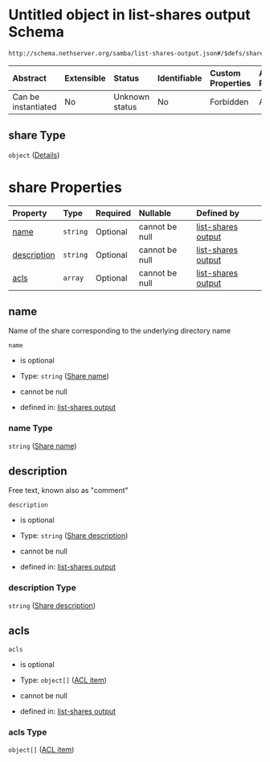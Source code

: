 # Untitled object in list-shares output Schema

```txt
http://schema.nethserver.org/samba/list-shares-output.json#/$defs/share
```



| Abstract            | Extensible | Status         | Identifiable | Custom Properties | Additional Properties | Access Restrictions | Defined In                                                                        |
| :------------------ | :--------- | :------------- | :----------- | :---------------- | :-------------------- | :------------------ | :-------------------------------------------------------------------------------- |
| Can be instantiated | No         | Unknown status | No           | Forbidden         | Allowed               | none                | [list-shares-output.json\*](samba/list-shares-output.json "open original schema") |

## share Type

`object` ([Details](list-shares-output-defs-share.md))

# share Properties

| Property                    | Type     | Required | Nullable       | Defined by                                                                                                                                                                           |
| :-------------------------- | :------- | :------- | :------------- | :----------------------------------------------------------------------------------------------------------------------------------------------------------------------------------- |
| [name](#name)               | `string` | Optional | cannot be null | [list-shares output](list-shares-output-defs-share-properties-share-name.md "http://schema.nethserver.org/samba/list-shares-output.json#/$defs/share/properties/name")               |
| [description](#description) | `string` | Optional | cannot be null | [list-shares output](list-shares-output-defs-share-properties-share-description.md "http://schema.nethserver.org/samba/list-shares-output.json#/$defs/share/properties/description") |
| [acls](#acls)               | `array`  | Optional | cannot be null | [list-shares output](list-shares-output-defs-share-properties-acls.md "http://schema.nethserver.org/samba/list-shares-output.json#/$defs/share/properties/acls")                     |

## name

Name of the share corresponding to the underlying directory name

`name`

*   is optional

*   Type: `string` ([Share name](list-shares-output-defs-share-properties-share-name.md))

*   cannot be null

*   defined in: [list-shares output](list-shares-output-defs-share-properties-share-name.md "http://schema.nethserver.org/samba/list-shares-output.json#/$defs/share/properties/name")

### name Type

`string` ([Share name](list-shares-output-defs-share-properties-share-name.md))

## description

Free text, known also as "comment"

`description`

*   is optional

*   Type: `string` ([Share description](list-shares-output-defs-share-properties-share-description.md))

*   cannot be null

*   defined in: [list-shares output](list-shares-output-defs-share-properties-share-description.md "http://schema.nethserver.org/samba/list-shares-output.json#/$defs/share/properties/description")

### description Type

`string` ([Share description](list-shares-output-defs-share-properties-share-description.md))

## acls



`acls`

*   is optional

*   Type: `object[]` ([ACL item](list-shares-output-defs-acl-item.md))

*   cannot be null

*   defined in: [list-shares output](list-shares-output-defs-share-properties-acls.md "http://schema.nethserver.org/samba/list-shares-output.json#/$defs/share/properties/acls")

### acls Type

`object[]` ([ACL item](list-shares-output-defs-acl-item.md))
